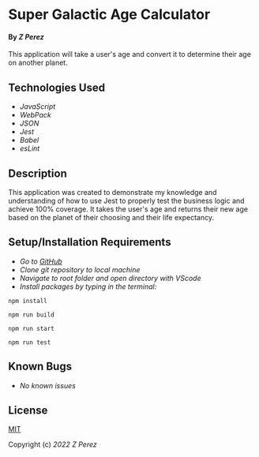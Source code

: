 # Super Galactic Age Calculator

#### By _**Z Perez**_

This application will take a user's age and convert it to determine their age on another planet.

## Technologies Used

* _JavaScript_
* _WebPack_
* _JSON_
* _Jest_
* _Babel_
* _esLint_

## Description

This application was created to demonstrate my knowledge and understanding of how to use Jest to properly test the business logic and achieve 100% coverage. It takes the user's age and returns their new age based on the planet of their choosing and their life expectancy.

## Setup/Installation Requirements

* _Go to [GitHub](https://github.com/zperez0/Galactic-Age-Calculator)_
* _Clone git repository to local machine_
* _Navigate to root folder and open directory with VScode_
* _Install packages by typing in the terminal:_
```
npm install
```
```
npm run build 
```
```
npm run start
```
```
npm run test
```

## Known Bugs

* _No known issues_

## License
[MIT](https://choosealicense.com/licenses/mit/)

Copyright (c) _2022_ _Z Perez_